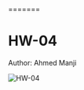 
=======
# HW-04

Author: Ahmed Manji

![HW-04](https://github.com/TheDataNomad/Module3HS02Hmk/workflows/HW-04/badge.svg?branch=main)
